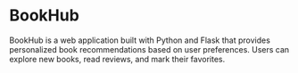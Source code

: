 # BookHub
BookHub is a web application built with Python and Flask that provides personalized book recommendations based on user preferences. Users can explore new books, read reviews, and mark their favorites.
